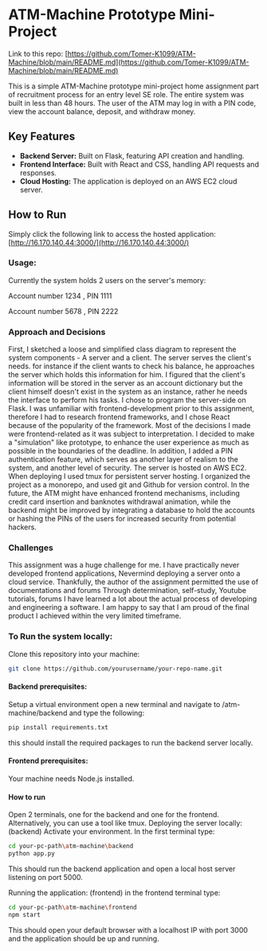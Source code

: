 
# ATM-Machine Prototype Mini-Project
Link to this repo: [https://github.com/Tomer-K1099/ATM-Machine/blob/main/README.md](https://github.com/Tomer-K1099/ATM-Machine/blob/main/README.md)

This is a simple ATM-Machine prototype mini-project home assignment part of recruitment process for an entry level SE role. The entire system was built in less than 48 hours. 
The user of the ATM may log in with a PIN code, view the account balance, deposit, and withdraw money.

## Key Features

- **Backend Server:** Built on Flask, featuring API creation and handling.
- **Frontend Interface:** Built with React and CSS, handling API requests and responses.
- **Cloud Hosting:** The application is deployed on an AWS EC2 cloud server.

## How to Run
Simply click the following link to access the hosted application:  
[http://16.170.140.44:3000/](http://16.170.140.44:3000/)

### Usage:

Currently the system holds 2 users on the server's memory:

Account number 1234 , PIN 1111

Account number 5678 , PIN 2222

### Approach and Decisions

First, I sketched a loose and simplified class diagram to represent the system components - A server and a client. The server serves the client's needs. for instance if the client wants to check his balance, he approaches the server which holds this information for him. I figured that the client's information will be stored in the server as an account dictionary but the client himself doesn't exist in the system as an instance, rather he needs the interface to perform his tasks. 
I chose to program the server-side on Flask. I was unfamiliar with frontend-development prior to this assignment, therefore I had to research frontend frameworks, and I chose React because of the popularity of the framework. 
Most of the decisions I made were frontend-related as it was subject to interpretation. I decided to make a "simulation" like prototype, to enhance the user experience as much as possible in the boundaries of the deadline. In addition, I added a PIN authentication feature, which serves as another layer of realism to the system, and another level of security.
The server is hosted on AWS EC2.
When deploying I used tmux for persistent server hosting. I organized the project as a monorepo, and used git and Github for version control. 
In the future, the ATM might have enhanced frontend mechanisms, including credit card insertion and banknotes withdrawal animation, while the backend might be improved by integrating a database to hold the accounts or hashing the PINs of the users for increased security from potential hackers.
### Challenges

This assignment was a huge challenge for me. I have practically never developed frontend applications, Nevermind deploying a server onto a cloud service.
Thankfully, the author of the assignment permitted the use of documentations and forums 
Through determination, self-study, Youtube tutorials, forums I have learned a lot about the actual process of developing and engineering a software.
I am happy to say that I am proud of the final product I achieved within the very limited timeframe.






### To Run the system locally:

Clone this repository into your machine:

```bash
git clone https://github.com/yourusername/your-repo-name.git
```
#### Backend prerequisites:
Setup a virtual environment
open a new terminal and navigate to /atm-machine/backend and type the following:
```bash
pip install requirements.txt
```
this should install the required packages to run the backend server locally.

#### Frontend prerequisites:
Your machine needs Node.js installed.

#### How to run
Open 2 terminals, one for the backend and one for the frontend. Alternatively, you can use a tool like tmux.
Deploying the server locally: (backend)
Activate your environment.
In the first terminal type:
```bash
cd your-pc-path\atm-machine\backend
python app.py
```
This should run the backend application and open a local host server listening on port 5000.

Running  the application: (frontend)
in the frontend terminal type:
```bash
cd your-pc-path\atm-machine\frontend
npm start
```
This should open your default browser with a localhost IP with port 3000 and the application should be up and running.




